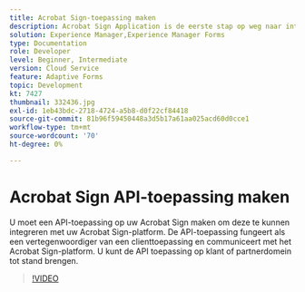 ```yaml
---
title: Acrobat Sign-toepassing maken
description: Acrobat Sign Application is de eerste stap op weg naar integratie tussen AEM Forms en Acrobat Sign.
solution: Experience Manager,Experience Manager Forms
type: Documentation
role: Developer
level: Beginner, Intermediate
version: Cloud Service
feature: Adaptive Forms
topic: Development
kt: 7427
thumbnail: 332436.jpg
exl-id: 1eb43bdc-2718-4724-a5b8-d0f22cf84418
source-git-commit: 81b96f59450448a3d5b17a61aa025acd60d0cce1
workflow-type: tm+mt
source-wordcount: '70'
ht-degree: 0%

---
```


# Acrobat Sign API-toepassing maken

U moet een API-toepassing op uw Acrobat Sign maken om deze te kunnen integreren met uw Acrobat Sign-platform. De API-toepassing fungeert als een vertegenwoordiger van een clienttoepassing en communiceert met het Acrobat Sign-platform. U kunt de API toepassing op klant of partnerdomein tot stand brengen.

>[!VIDEO](https://video.tv.adobe.com/v/332436?quality=12&learn=on)
